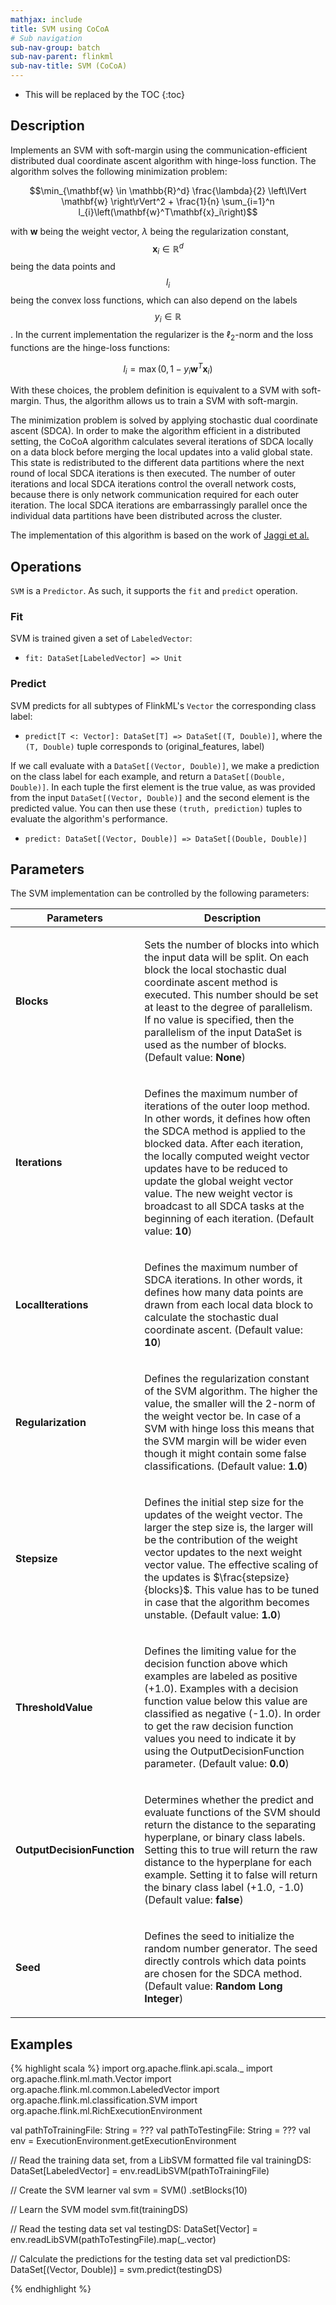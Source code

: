 ```yaml
---
mathjax: include
title: SVM using CoCoA
# Sub navigation
sub-nav-group: batch
sub-nav-parent: flinkml
sub-nav-title: SVM (CoCoA)
---
```

<!--
Licensed to the Apache Software Foundation (ASF) under one
or more contributor license agreements.  See the NOTICE file
distributed with this work for additional information
regarding copyright ownership.  The ASF licenses this file
to you under the Apache License, Version 2.0 (the
"License"); you may not use this file except in compliance
with the License.  You may obtain a copy of the License at

  http://www.apache.org/licenses/LICENSE-2.0

Unless required by applicable law or agreed to in writing,
software distributed under the License is distributed on an
"AS IS" BASIS, WITHOUT WARRANTIES OR CONDITIONS OF ANY
KIND, either express or implied.  See the License for the
specific language governing permissions and limitations
under the License.
-->

* This will be replaced by the TOC
{:toc}

## Description

Implements an SVM with soft-margin using the communication-efficient distributed dual coordinate
ascent algorithm with hinge-loss function.
The algorithm solves the following minimization problem:

$$\min_{\mathbf{w} \in \mathbb{R}^d} \frac{\lambda}{2} \left\lVert \mathbf{w} \right\rVert^2 + \frac{1}{n} \sum_{i=1}^n l_{i}\left(\mathbf{w}^T\mathbf{x}_i\right)$$

with $\mathbf{w}$ being the weight vector, $\lambda$ being the regularization constant,
$$\mathbf{x}_i \in \mathbb{R}^d$$ being the data points and $$l_{i}$$ being the convex loss
functions, which can also depend on the labels $$y_{i} \in \mathbb{R}$$.
In the current implementation the regularizer is the $\ell_2$-norm and the loss functions are the hinge-loss functions:

  $$l_{i} = \max\left(0, 1 - y_{i} \mathbf{w}^T\mathbf{x}_i \right)$$

With these choices, the problem definition is equivalent to a SVM with soft-margin.
Thus, the algorithm allows us to train a SVM with soft-margin.

The minimization problem is solved by applying stochastic dual coordinate ascent (SDCA).
In order to make the algorithm efficient in a distributed setting, the CoCoA algorithm calculates
several iterations of SDCA locally on a data block before merging the local updates into a
valid global state.
This state is redistributed to the different data partitions where the next round of local SDCA
iterations is then executed.
The number of outer iterations and local SDCA iterations control the overall network costs, because
there is only network communication required for each outer iteration.
The local SDCA iterations are embarrassingly parallel once the individual data partitions have been
distributed across the cluster.

The implementation of this algorithm is based on the work of
[Jaggi et al.](http://arxiv.org/abs/1409.1458)

## Operations

`SVM` is a `Predictor`.
As such, it supports the `fit` and `predict` operation.

### Fit

SVM is trained given a set of `LabeledVector`:

* `fit: DataSet[LabeledVector] => Unit`

### Predict

SVM predicts for all subtypes of FlinkML's `Vector` the corresponding class label:

* `predict[T <: Vector]: DataSet[T] => DataSet[(T, Double)]`, where the `(T, Double)` tuple
  corresponds to (original_features, label)

If we call evaluate with a `DataSet[(Vector, Double)]`, we make a prediction on the class label
for each example, and return a `DataSet[(Double, Double)]`. In each tuple the first element
is the true value, as was provided from the input `DataSet[(Vector, Double)]` and the second element
is the predicted value. You can then use these `(truth, prediction)` tuples to evaluate
the algorithm's performance.

* `predict: DataSet[(Vector, Double)] => DataSet[(Double, Double)]`

## Parameters

The SVM implementation can be controlled by the following parameters:

<table class="table table-bordered">
<thead>
  <tr>
    <th class="text-left" style="width: 20%">Parameters</th>
    <th class="text-center">Description</th>
  </tr>
</thead>

<tbody>
  <tr>
    <td><strong>Blocks</strong></td>
    <td>
      <p>
        Sets the number of blocks into which the input data will be split.
        On each block the local stochastic dual coordinate ascent method is executed.
        This number should be set at least to the degree of parallelism.
        If no value is specified, then the parallelism of the input DataSet is used as the number of blocks.
        (Default value: <strong>None</strong>)
      </p>
    </td>
  </tr>
  <tr>
    <td><strong>Iterations</strong></td>
    <td>
      <p>
        Defines the maximum number of iterations of the outer loop method.
        In other words, it defines how often the SDCA method is applied to the blocked data.
        After each iteration, the locally computed weight vector updates have to be reduced to update the global weight vector value.
        The new weight vector is broadcast to all SDCA tasks at the beginning of each iteration.
        (Default value: <strong>10</strong>)
      </p>
    </td>
  </tr>
  <tr>
    <td><strong>LocalIterations</strong></td>
    <td>
      <p>
        Defines the maximum number of SDCA iterations.
        In other words, it defines how many data points are drawn from each local data block to calculate the stochastic dual coordinate ascent.
        (Default value: <strong>10</strong>)
      </p>
    </td>
  </tr>
  <tr>
    <td><strong>Regularization</strong></td>
    <td>
      <p>
        Defines the regularization constant of the SVM algorithm.
        The higher the value, the smaller will the 2-norm of the weight vector be.
        In case of a SVM with hinge loss this means that the SVM margin will be wider even though it might contain some false classifications.
        (Default value: <strong>1.0</strong>)
      </p>
    </td>
  </tr>
  <tr>
    <td><strong>Stepsize</strong></td>
    <td>
      <p>
        Defines the initial step size for the updates of the weight vector.
        The larger the step size is, the larger will be the contribution of the weight vector updates to the next weight vector value.
        The effective scaling of the updates is $\frac{stepsize}{blocks}$.
        This value has to be tuned in case that the algorithm becomes unstable.
        (Default value: <strong>1.0</strong>)
      </p>
    </td>
  </tr>
  <tr>
    <td><strong>ThresholdValue</strong></td>
    <td>
      <p>
        Defines the limiting value for the decision function above which examples are labeled as
        positive (+1.0). Examples with a decision function value below this value are classified
        as negative (-1.0). In order to get the raw decision function values you need to indicate it by
        using the OutputDecisionFunction parameter.  (Default value: <strong>0.0</strong>)
      </p>
    </td>
  </tr>
  <tr>
    <td><strong>OutputDecisionFunction</strong></td>
    <td>
      <p>
        Determines whether the predict and evaluate functions of the SVM should return the distance
        to the separating hyperplane, or binary class labels. Setting this to true will 
        return the raw distance to the hyperplane for each example. Setting it to false will 
        return the binary class label (+1.0, -1.0) (Default value: <strong>false</strong>)
      </p>
    </td>
  </tr>
  <tr>
  <td><strong>Seed</strong></td>
  <td>
    <p>
      Defines the seed to initialize the random number generator.
      The seed directly controls which data points are chosen for the SDCA method.
      (Default value: <strong>Random Long Integer</strong>)
    </p>
  </td>
</tr>
</tbody>
</table>

## Examples

{% highlight scala %}
import org.apache.flink.api.scala._
import org.apache.flink.ml.math.Vector
import org.apache.flink.ml.common.LabeledVector
import org.apache.flink.ml.classification.SVM
import org.apache.flink.ml.RichExecutionEnvironment

val pathToTrainingFile: String = ???
val pathToTestingFile: String = ???
val env = ExecutionEnvironment.getExecutionEnvironment

// Read the training data set, from a LibSVM formatted file
val trainingDS: DataSet[LabeledVector] = env.readLibSVM(pathToTrainingFile)

// Create the SVM learner
val svm = SVM()
  .setBlocks(10)

// Learn the SVM model
svm.fit(trainingDS)

// Read the testing data set
val testingDS: DataSet[Vector] = env.readLibSVM(pathToTestingFile).map(_.vector)

// Calculate the predictions for the testing data set
val predictionDS: DataSet[(Vector, Double)] = svm.predict(testingDS)

{% endhighlight %}
